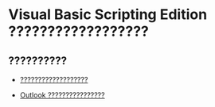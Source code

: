 
# Visual Basic Scripting Edition ??????????????????

## ??????????


- [???????????????????](ba14ca05-fab8-a2dc-8905-990d9636c9d0.md)
    
- [Outlook ????????????????](1393bd23-de16-4a59-e656-f0fcc6583a3e.md)
    
